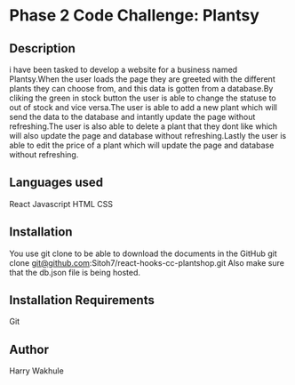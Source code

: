 # Phase 2 Code Challenge: Plantsy

## Description
i have been tasked to develop a website for a business named Plantsy.When the user loads the page they are greeted with the 
different plants they can choose from, and this data is gotten from a database.By cliking the green in stock button the user is able to change the statuse to out of stock and vice versa.The user is able to add a new plant which will send the data to the database and intantly update the page without refreshing.The user is also able to delete a plant that they dont like which will also update the page and database without refreshing.Lastly the user is able to edit the price of a plant which will update the page and database without refreshing.

## Languages used
React Javascript
HTML
CSS


## Installation
You use git clone to be able to download the documents in the GitHub
git clone git@github.com:Sitoh7/react-hooks-cc-plantshop.git
Also make sure that the db.json file is being hosted.

## Installation Requirements
Git

## Author
Harry Wakhule